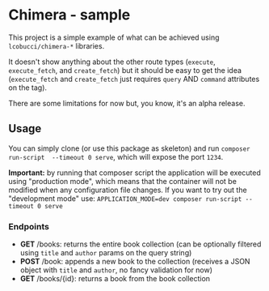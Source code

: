 # Chimera - sample

This project is a simple example of what can be achieved using `lcobucci/chimera-*`
libraries.

It doesn't show anything about the other route types (`execute`, `execute_fetch`,
and `create_fetch`) but it should be easy to get the idea (`execute_fetch` and
`create_fetch` just requires `query` AND `command` attributes on the tag).

There are some limitations for now but, you know, it's an alpha release.

## Usage

You can simply clone (or use this package as skeleton) and run `composer run-script 
--timeout 0 serve`, which will expose the port `1234`.

**Important:** by running that composer script the application will be executed
using "production mode", which means that the container will not be modified
when any configuration file changes. If you want to try out the "development
mode" use: `APPLICATION_MODE=dev composer run-script --timeout 0 serve`

### Endpoints

- **GET** /books: returns the entire book collection (can be optionally
filtered using `title` and `author` params on the query string)
- **POST** /book: appends a new book to the collection (receives a JSON object
with `title` and `author`, no fancy validation for now)
- **GET** /books/{id}: returns a book from the book collection
